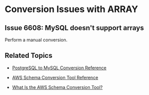 # Conversion Issues with ARRAY<a name="sct-reference-PostgreSQL-MySQL-ARRAY"></a>

## Issue 6608: MySQL doesn't support arrays<a name="sct-reference-6608"></a>

Perform a manual conversion\.

## Related Topics<a name="w3ab1c37c17c11c99b5"></a>

+  [PostgreSQL to MySQL Conversion Reference](sct-reference-PostgreSQL-MySQL-overview.md) 

+  [AWS Schema Conversion Tool Reference](CHAP_SchemaConversionTool.Reference.md) 

+  [What Is the AWS Schema Conversion Tool?](Welcome.md) 